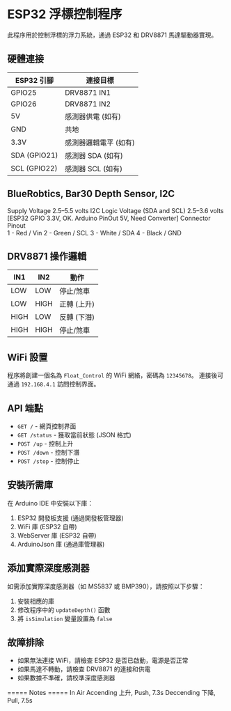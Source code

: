 # ESP32 浮標控制程序

此程序用於控制浮標的浮力系統，通過 ESP32 和 DRV8871 馬達驅動器實現。

## 硬體連接

| ESP32 引腳 | 連接目標 |
|------------|----------|
| GPIO25     | DRV8871 IN1 |
| GPIO26     | DRV8871 IN2 |
| 5V         | 感測器供電 (如有) |
| GND        | 共地 |
| 3.3V       | 感測器邏輯電平 (如有) |
| SDA (GPIO21) | 感測器 SDA (如有) |
| SCL (GPIO22) | 感測器 SCL (如有) |


## BlueRobtics, Bar30 Depth Sensor, I2C
Supply Voltage	2.5–5.5 volts
I2C Logic Voltage (SDA and SCL)	2.5–3.6 volts
[ESP32 GPIO 3.3V, OK. Arduino PinOut 5V, Need Converter]
Connector Pinout	
1 - Red / Vin
2 - Green / SCL
3 - White / SDA
4 - Black / GND



## DRV8871 操作邏輯

| IN1 | IN2 | 動作 |
|-----|-----|------|
| LOW | LOW | 停止/煞車 |
| LOW | HIGH | 正轉 (上升) |
| HIGH | LOW | 反轉 (下潛) |
| HIGH | HIGH | 停止/煞車 |

## WiFi 設置

程序將創建一個名為 `Float_Control` 的 WiFi 網絡，密碼為 `12345678`。
連接後可通過 `192.168.4.1` 訪問控制界面。

## API 端點

- `GET /` - 網頁控制界面
- `GET /status` - 獲取當前狀態 (JSON 格式)
- `POST /up` - 控制上升
- `POST /down` - 控制下潛
- `POST /stop` - 控制停止

## 安裝所需庫

在 Arduino IDE 中安裝以下庫：

1. ESP32 開發板支援 (通過開發板管理器)
2. WiFi 庫 (ESP32 自帶)
3. WebServer 庫 (ESP32 自帶)
4. ArduinoJson 庫 (通過庫管理器)

## 添加實際深度感測器

如需添加實際深度感測器（如 MS5837 或 BMP390），請按照以下步驟：

1. 安裝相應的庫
2. 修改程序中的 `updateDepth()` 函數
3. 將 `isSimulation` 變量設置為 `false`

## 故障排除

- 如果無法連接 WiFi，請檢查 ESP32 是否已啟動，電源是否正常
- 如果馬達不轉動，請檢查 DRV8871 的連接和供電
- 如果數據不準確，請校準深度感測器 



===== Notes =====
In Air
Accending 上升, Push, 7.3s
Deccending 下降, Pull, 7.5s 